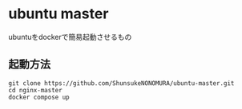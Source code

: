 # ubuntu master
ubuntuをdockerで簡易起動させるもの

## 起動方法
```
git clone https://github.com/ShunsukeNONOMURA/ubuntu-master.git
cd nginx-master
docker compose up
```